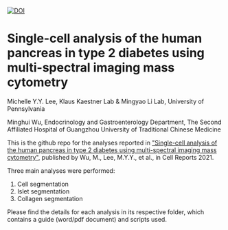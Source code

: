 [![DOI](https://zenodo.org/badge/375136919.svg)](https://zenodo.org/badge/latestdoi/375136919)

# Single-cell analysis of the human pancreas in type 2 diabetes using multi-spectral imaging mass cytometry

Michelle Y.Y. Lee, Klaus Kaestner Lab & Mingyao Li Lab, University of Pennsylvania

Minghui Wu, Endocrinology and Gastroenterology Department, The Second Affiliated Hospital of Guangzhou University of Traditional Chinese Medicine

This is the github repo for the analyses reported in ["Single-cell analysis of the human pancreas in type 2 diabetes using multi-spectral imaging mass cytometry"](https://www.cell.com/cell-reports/fulltext/S2211-1247(21)01392-9), published by Wu, M., Lee, M.Y.Y., et al., in Cell Reports 2021.

Three main analyses were performed: 
1) Cell segmentation
2) Islet segmentation
3) Collagen segmentation 

Please find the details for each analysis in its respective folder, which contains a guide (word/pdf document) and scripts used. 

